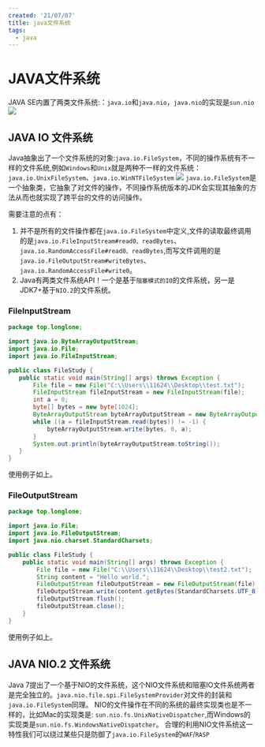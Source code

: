 ```yaml
---
created: '21/07/07'
title: java文件系统
tags:
  - java
---
```

# JAVA文件系统
JAVA SE内置了两类文件系统:：`java.io`和`java.nio`，`java.nio`的实现是`sun.nio`
![](https://gitee.com/guuest/images/raw/master/img/20210707110121.png)
## JAVA IO 文件系统
Java抽象出了一个文件系统的对象:`java.io.FileSystem`，不同的操作系统有不一样的文件系统,例如`Windows`和`Unix`就是两种不一样的文件系统： `java.io.UnixFileSystem`、`java.io.WinNTFileSystem`
![](https://gitee.com/guuest/images/raw/master/img/20210707110434.png)
`java.io.FileSystem`是一个抽象类，它抽象了对文件的操作，不同操作系统版本的JDK会实现其抽象的方法从而也就实现了跨平台的文件的访问操作。

需要注意的点有：
1.  并不是所有的文件操作都在`java.io.FileSystem`中定义,文件的读取最终调用的是`java.io.FileInputStream#read0、readBytes`、`java.io.RandomAccessFile#read0、readBytes`,而写文件调用的是`java.io.FileOutputStream#writeBytes`、`java.io.RandomAccessFile#write0`。
2.  Java有两类文件系统API！一个是基于`阻塞模式的IO`的文件系统，另一是JDK7+基于`NIO.2`的文件系统。

### FileInputStream
 ```java
package top.longlone;

import java.io.ByteArrayOutputStream;
import java.io.File;
import java.io.FileInputStream;

public class FileStudy {
    public static void main(String[] args) throws Exception {
        File file = new File("C:\\Users\\11624\\Desktop\\test.txt");
        FileInputStream fileInputStream = new FileInputStream(file);
        int a = 0;
        byte[] bytes = new byte[1024];
        ByteArrayOutputStream byteArrayOutputStream = new ByteArrayOutputStream();
        while ((a = fileInputStream.read(bytes)) != -1) {
            byteArrayOutputStream.write(bytes, 0, a);
        }
        System.out.println(byteArrayOutputStream.toString());
    }
}
```

使用例子如上。

### FileOutputStream
```java
package top.longlone;

import java.io.File;
import java.io.FileOutputStream;
import java.nio.charset.StandardCharsets;

public class FileStudy {
    public static void main(String[] args) throws Exception {
        File file = new File("C:\\Users\\11624\\Desktop\\test2.txt");
        String content = "Hello world.";
        FileOutputStream fileOutputStream = new FileOutputStream(file);
        fileOutputStream.write(content.getBytes(StandardCharsets.UTF_8));
        fileOutputStream.flush();
        fileOutputStream.close();
    }
}

```
使用例子如上。

## JAVA NIO.2 文件系统
Java 7提出了一个基于NIO的文件系统，这个NIO文件系统和阻塞IO文件系统两者是完全独立的。`java.nio.file.spi.FileSystemProvider`对文件的封装和`java.io.FileSystem`同理。
NIO的文件操作在不同的系统的最终实现类也是不一样的，比如Mac的实现类是: `sun.nio.fs.UnixNativeDispatcher`,而Windows的实现类是`sun.nio.fs.WindowsNativeDispatcher`。
合理的利用NIO文件系统这一特性我们可以绕过某些只是防御了`java.io.FileSystem`的`WAF`/`RASP`

